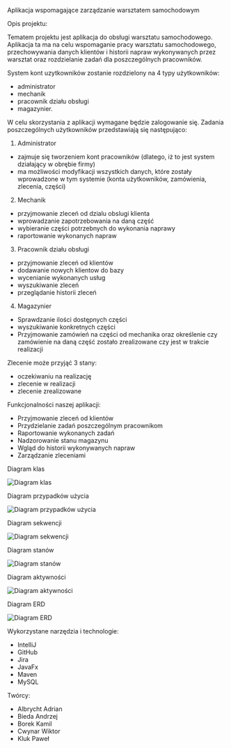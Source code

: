 Aplikacja wspomagające zarządzanie warsztatem samochodowym

Opis projektu:

Tematem projektu jest aplikacja do obsługi warsztatu samochodowego. Aplikacja ta ma na celu wspomaganie pracy warsztatu samochodowego, przechowywania danych klientów i historii napraw wykonywanych przez warsztat oraz rozdzielanie zadań dla poszczególnych pracowników.

System kont uzytkowników zostanie rozdzielony na 4 typy użytkowników:
- administrator
- mechanik
- pracownik działu obsługi
- magazynier.

W celu skorzystania z aplikacji wymagane będzie zalogowanie się. Zadania poszczególnych użytkowników przedstawiają się następująco:

1. Administrator 
- zajmuje się tworzeniem kont pracowników (dlatego, iż to jest system działający w obrębie firmy)
- ma możliwości modyfikacji wszystkich danych, które zostały wprowadzone w tym systemie (konta użytkowników, zamówienia, zlecenia, części)

2. Mechanik
- przyjmowanie zleceń od dzialu obslugi klienta
- wprowadzanie zapotrzebowania na daną część
- wybieranie części potrzebnych do wykonania naprawy
- raportowanie wykonanych napraw

3. Pracownik działu obsługi
- przyjmowanie zleceń od klientów
- dodawanie nowych klientow do bazy
- wycenianie wykonanych usług
- wyszukiwanie zleceń
- przeglądanie historii zleceń

4. Magazynier
- Sprawdzanie ilości dostępnych części
- wyszukiwanie konkretnych części
- Przyjmowanie zamówień na części od mechanika oraz określenie czy zamówienie na daną część zostało zrealizowane czy jest w trakcie realizacji

Zlecenie może przyjąć 3 stany:
- oczekiwaniu na realizację
- zlecenie w realizacji
- zlecenie zrealizowane

Funkcjonalności naszej aplikacji:

- Przyjmowanie zleceń od klientów
- Przydzielanie zadań poszczególnym pracownikom
- Raportowanie wykonanych zadań
- Nadzorowanie stanu magazynu
- Wgląd do historii wykonywanych napraw
- Zarządzanie zleceniami


Diagram klas

![Diagram klas](DiagramKlas.jpg)

Diagram przypadków użycia

![Diagram przypadków użycia](DiagramPrzypadkowUzycia.jpg)

Diagram sekwencji

![Diagram sekwencji](DiagramSekwencji.jpg)

Diagram stanów

![Diagram stanów](DiagramStanow.jpg)

Diagram aktywności

![Diagram aktywności](DiagramAktywnosci.jpg)

Diagram ERD

![Diagram ERD](DiagramERD.jpg)

Wykorzystane narzędzia i technologie:

- IntelliJ
- GitHub
- Jira
- JavaFx
- Maven
- MySQL


Twórcy:

- Albrycht Adrian 
- Bieda Andrzej
- Borek Kamil
- Cwynar Wiktor 
- Kluk Paweł
